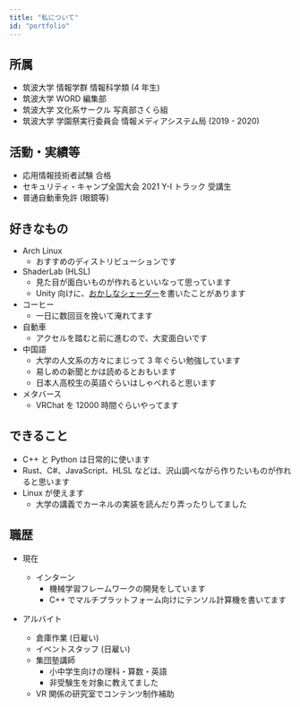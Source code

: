 ```yaml
---
title: "私について"
id: "portfolio"
---
```


## 所属

-   筑波大学 情報学群 情報科学類 (4 年生)
-   筑波大学 WORD 編集部
-   筑波大学 文化系サークル 写真部さくら組
-   筑波大学 学園祭実行委員会 情報メディアシステム局 (2019 - 2020)

## 活動・実績等

-   応用情報技術者試験 合格
-   セキュリティ・キャンプ全国大会 2021 Y-I トラック 受講生
-   普通自動車免許 (眼鏡等)

## 好きなもの

-   Arch Linux
    - おすすめのディストリビューションです
-   ShaderLab (HLSL)
    -   見た目が面白いものが作れるといいなって思っています
    -   Unity 向けに、[おかしなシェーダー](https://twitter.com/sh1mc/status/1301379146644254721?s=20&t=IUwU60nCImybHKmd97N_Hw)を書いたことがあります
-   コーヒー
    -   一日に数回豆を挽いて淹れてます
-   自動車
    -   アクセルを踏むと前に進むので、大変面白いです
-   中国語
    -   大学の人文系の方々にまじって 3 年ぐらい勉強しています
    -   易しめの新聞とかは読めるとおもいます
    -   日本人高校生の英語ぐらいはしゃべれると思います
-   メタバース
    -   VRChat を 12000 時間ぐらいやってます

## できること
-   C++ と Python は日常的に使います
-   Rust、C#、JavaScript、HLSL などは、沢山調べながら作りたいものが作れると思います
-   Linux が使えます
    -   大学の講義でカーネルの実装を読んだり弄ったりしてました

## 職歴

-   現在
    -   インターン
        -   機械学習フレームワークの開発をしています
        -   C++ でマルチプラットフォーム向けにテンソル計算機を書いてます

-   アルバイト
    -   倉庫作業 (日雇い)
    -   イベントスタッフ (日雇い)
    -   集団塾講師 
        -   小中学生向けの理科・算数・英語
        -   非受験生を対象に教えてました
    -   VR 関係の研究室でコンテンツ制作補助
